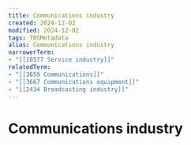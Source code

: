 ```yaml
---
title: Communications industry
created: 2024-12-02
modified: 2024-12-02
tags: TBSMetadata
alias: Communications industry
narrowerTerm:
- "[[18577 Service industry]]"
relatedTerm:
- "[[3659 Communications]]"
- "[[3667 Communications equipment]]"
- "[[2434 Broadcasting industry]]"
---
```

# Communications industry

